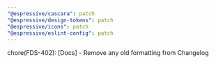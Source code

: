 ```yaml
---
"@espressive/cascara": patch
"@espressive/design-tokens": patch
"@espressive/icons": patch
"@espressive/eslint-config": patch
---
```


chore(FDS-402): [Docs] - Remove any old formatting from Changelog
